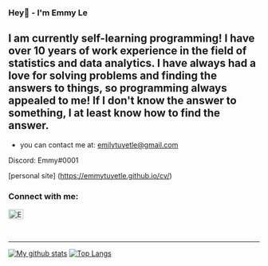 ### Hey👋 - I'm Emmy Le

## I am currently self-learning programming! I have over 10 years of work experience in the field of statistics and data analytics. I have always had a love for solving problems and finding the answers to things, so programming always appealed to me! If I don't know the answer to something, I at least know how to find the answer.

- you can contact me at: emilytuyetle@gmail.com 

Discord: Emmy#0001

[personal site] (https://emmytuyetle.github.io/cv/)

<h3 align="left">Connect with me:</h3>

<p align="left">
<a href="https://www.linkedin.com/in/emmytuyetle/" target="blank"><img align="center" src="https://raw.githubusercontent.com/rahuldkjain/github-profile-readme-generator/master/src/images/icons/Social/linked-in-alt.svg" alt="Emmy-Le" height="20" width="30" /></a>
</p>

<br />

---

[![My github stats](https://github-readme-stats.vercel.app/api?username=EmmyTuyetLe)](https://github.com/anuraghazra/github-readme-stats) 
[![Top Langs](https://github-readme-stats.vercel.app/api/top-langs/?username=EmmyTuyetLe)](https://github.com/anuraghazra/github-readme-stats)

